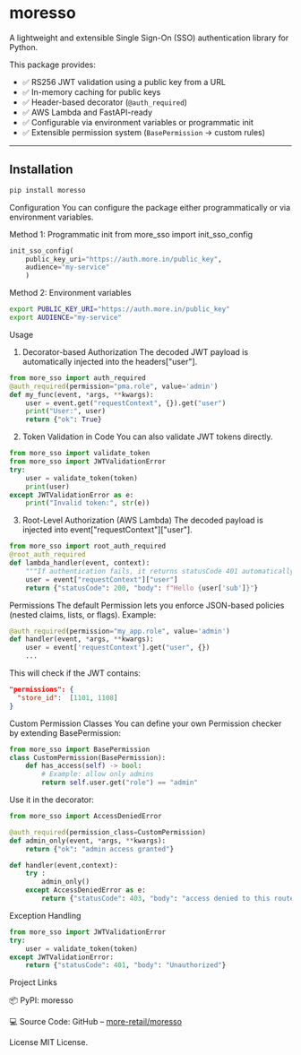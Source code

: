 # moresso  

A lightweight and extensible Single Sign-On (SSO) authentication library for Python.  

This package provides:  

- ✅ RS256 JWT validation using a public key from a URL  
- ✅ In-memory caching for public keys  
- ✅ Header-based decorator (`@auth_required`)  
- ✅ AWS Lambda and FastAPI-ready  
- ✅ Configurable via environment variables or programmatic init  
- ✅ Extensible permission system (`BasePermission` → custom rules)  

---

## Installation  

```bash
pip install moresso
```
Configuration
You can configure the package either programmatically or via environment variables.

Method 1: Programmatic init
from more_sso import init_sso_config
```python
init_sso_config(
    public_key_uri="https://auth.more.in/public_key",
    audience="my-service"
    )
```
Method 2: Environment variables
```bash
export PUBLIC_KEY_URI="https://auth.more.in/public_key"
export AUDIENCE="my-service"
```

Usage
1. Decorator-based Authorization
The decoded JWT payload is automatically injected into the headers["user"].
```python
from more_sso import auth_required
@auth_required(permission="pma.role", value='admin')
def my_func(event, *args, **kwargs):
    user = event.get("requestContext", {}).get("user")
    print("User:", user)
    return {"ok": True}

```
2. Token Validation in Code
You can also validate JWT tokens directly.
```python
from more_sso import validate_token
from more_sso import JWTValidationError
try:
    user = validate_token(token)
    print(user)
except JWTValidationError as e:
    print("Invalid token:", str(e))
```
3. Root-Level Authorization (AWS Lambda)
The decoded payload is injected into event["requestContext"]["user"].
```python
from more_sso import root_auth_required
@root_auth_required
def lambda_handler(event, context):
    """If authentication fails, it returns statusCode 401 automatically"""
    user = event["requestContext"]["user"]
    return {"statusCode": 200, "body": f"Hello {user['sub']}"}
```
Permissions
The default Permission lets you enforce JSON-based policies (nested claims, lists, or flags).
Example:
```python
@auth_required(permission="my_app.role", value='admin')
def handler(event, *args, **kwargs):
    user = event['requestContext'].get("user", {})
    ...
```
This will check if the JWT contains:
```json
"permissions": {
  "store_id":  [1101, 1108]
}
```
Custom Permission Classes
You can define your own Permission checker by extending BasePermission:
```python
from more_sso import BasePermission
class CustomPermission(BasePermission):
    def has_access(self) -> bool:
        # Example: allow only admins
        return self.user.get("role") == "admin"

```
Use it in the decorator:
```python
from more_sso import AccessDeniedError

@auth_required(permission_class=CustomPermission)
def admin_only(event, *args, **kwargs):
    return {"ok": "admin access granted"}

def handler(event,context):
    try :
        admin_only()
    except AccessDeniedError as e:
        return {"statusCode": 403, "body": "access denied to this route"}

```
Exception Handling
```python
from more_sso import JWTValidationError
try:
    user = validate_token(token)
except JWTValidationError:
    return {"statusCode": 401, "body": "Unauthorized"}
```
Project Links

📦 PyPI: moresso

💻 Source Code: GitHub – [more-retail/moresso](https://github.com/more-retail/moresso)

License
MIT License.

